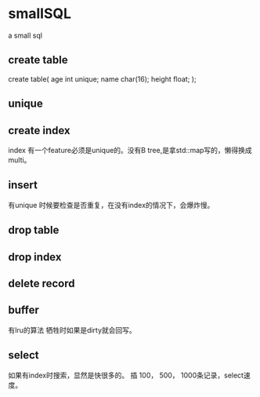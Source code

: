 # smallSQL
a small sql
## create table
create table(
    age int unique;
    name char(16);
    height float;
);
## unique 
## create index
index 有一个feature必须是unique的。没有B tree,是拿std::map写的，懒得换成multi。
## insert
有unique 时候要检查是否重复，在没有index的情况下，会爆炸慢。
## drop table
## drop index 
## delete record
## buffer
有lru的算法
牺牲时如果是dirty就会回写。
## select
如果有index时搜索，显然是快很多的。
插 100， 500， 1000条记录，select速度。
